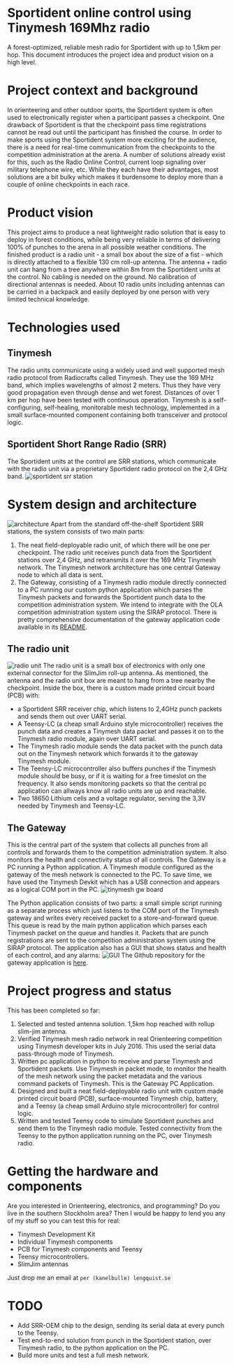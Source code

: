 # Sportident online control using Tinymesh 169Mhz radio
A forest-optimized, reliable mesh radio for Sportident with up to 1,5km per hop.
This document introduces the project idea and product vision on a high level.
# Project context and background
In orienteering and other outdoor sports, the Sportident system is often used to electronically register when a participant passes a checkpoint. One drawback of Sportident is that the checkpoint pass time registrations cannot be read out until the participant has finished the course. In order to make sports using the Sportident system more exciting for the audience, there is a need for real-time communication from the checkpoints to the competition administration at the arena. A number of solutions already exist for this, such as the Radio Online Control, current loop signaling over military telephone wire, etc. While they each have their advantages, most solutions are a bit bulky which makes it burdensome to deploy more than a couple of online checkpoints in each race.
# Product vision
This project aims to produce a neat lightweight radio solution that is easy to deploy in forest conditions, while being very reliable in terms of delivering 100% of punches to the arena in all possible weather conditions. The finished product is a radio unit - a small box about the size of a fist - which is directly attached to a flexible 130 cm roll-up antenna. The antenna + radio unit can hang from a tree anywhere within 8m from the Sportident units at the control. No cabling is needed on the ground. No calibration of directional antennas is needed.
About 10 radio units including antennas can be carried in a backpack and easily deployed by one person with very limited technical knowledge. 
# Technologies used
## Tinymesh
The radio units communicate using a widely used and well supported mesh radio protocol from Radiocrafts called Tinymesh. They use the 169 MHz band, which implies wavelengths of almost 2 meters. Thus they have very good propagation even through dense and wet forest. Distances of over 1 km per hop have been tested with continuous operation. Tinymesh is a self-configuring, self-healing, monitorable mesh technology, implemented in a small surface-mounted component containing both transceiver and protocol logic. 
## Sportident Short Range Radio (SRR)
The Sportident units at the control are SRR stations, which communicate with the radio unit via a proprietary Sportident radio protocol on the 2,4 GHz band. 
![sportident srr station](./docs/SportidentSrr.JPG)

# System design and architecture
![architecture](./docs/architecture.png)
Apart from the standard off-the-shelf Sportident SRR stations, the system consists of two main parts:
1. The neat field-deployable radio unit, of which there will be one per checkpoint. The radio unit receives punch data from the Sportident stations over 2,4 GHz, and retransmits it over the 169 MHz Tinymesh network. The Tinymesh network architecture has one central Gateway node to which all data is sent.
2. The Gateway, consisting of a Tinymesh radio module directly connected to a PC running our custom python application which parses the Tinymesh packets and forwards the Sportident punch data to the competition administration system. We intend to integrate with the OLA competition administration system using the SIRAP protocol.
There is pretty comprehensive documentation of the gateway application code available in its [README](https://github.com/plengqui/GatewayApplication/blob/master/README.md).


## The radio unit
![radio unit](./docs/RadioUnit2.JPG)
The radio unit is a small box of electronics with only one external connector for the SlimJim roll-up antenna. As mentioned, the antenna and the radio unit box are meant to hang from a tree nearby the checkpoint. Inside the box, there is a custom made printed
circuit board (PCB) with:
- a Sportident SRR receiver chip, which listens to 2,4GHz punch packets and sends them out over UART serial. 
- A Teensy-LC (a cheap small Arduino style microcontroller) receives the punch data and creates a Tinymesh data packet and passes it on to the Tinymesh radio module, again over UART serial. 
- The Tinymesh radio module sends the data packet with the punch data out on the Tinymesh network which forwards it to the gateway Tinymesh module. 
- The Teensy-LC microcontroller also buffers punches if the Tinymesh module should be busy, or if it is waiting for a free timeslot on the frequency. It also sends monitoring packets so that the central pc application can allways know all radio units are up and reachable.
- Two 18650 Lithium cells and a voltage regulator, serving the 3,3V needed by Tinymesh and Teensy-LC.

## The Gateway
This is the central part of the system that collects all punches from all controls and forwards them to the competition administration system. It also monitors the health and connectivity status of all controls. 
The Gateway is a PC running a Python application. A Tinymesh module configured as the gateway of the mesh network is connected to the PC. To save time, we have used the Tinymesh Devkit which has a USB connection and appears as a logical COM port in the PC. 
![tinymesh gw board](./docs/TinymeshGw.JPG)

The Python application consists of two parts: a small simple script running as a separate process which just listens to the COM port of the Tinymesh gateway and writes every received packet to a store-and-forward queue. This queue is read by the main python application which parses each Tinymesh packet on the queue and handles it. Packets that are punch registrations are sent to the competition administration system using the SIRAP protocol. The application also has a GUI that shows status and health of each control, and any alarms:
![GUI](./docs/2017-10-21.png)
The Github repository for the gateway application is [here](https://github.com/plengqui/GatewayApplication/).

# Project progress and status

This has been completed so far:
1.	Selected and tested antenna solution. 1,5km hop reached with rollup slim-jim antenna. 
2.	Verified Tinymesh mesh radio network in real Orienteering competition using Tinymesh developer kits in July 2016. This used the serial data pass-through mode of Tinymesh.  
3.	Written pc application in python to receive and parse Tinymesh and Sportident packets. Use Tinymesh in packet mode, to monitor the health of the mesh network using the packet metadata and the various command packets of Tinymesh. This is the Gateway PC Application. 
4.	Designed and built a neat field-deployable radio unit with custom made printed circuit board (PCB), surface-mounted Tinymesh chip, battery, and a Teensy (a cheap small Arduino style microcontroller) for control logic.
5.	Written and tested Teensy code to simulate Sportident punches and send them to the Tinymesh radio module. Tested connectivity from the Teensy to the python application running on the PC, over Tinymesh radio.

# Getting the hardware and components
Are you interested in Orienteering, electronics, and programming? Do you live in the southern Stockholm area? Then I would be happy to lend you any of my stuff so you can test this for real:
- Tinymesh Development Kit
- Individual Tinymesh components
- PCB for Tinymesh components and Teensy
- Teensy microcontrollers.
- SlimJim antennas

Just drop me an email at ```per (kanelbulle) lengquist.se```

# TODO
-	Add SRR-OEM chip to the design, sending its serial data at every punch to the Teensy.
-	Test end-to-end solution from punch in the Sportident station, over Tinymesh radio, to the python application on the PC.
-	Build more units and test a full mesh network. 

